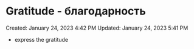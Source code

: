 # Gratitude - благодарность

Created: January 24, 2023 4:42 PM
Updated: January 24, 2023 5:41 PM

- express the gratitude